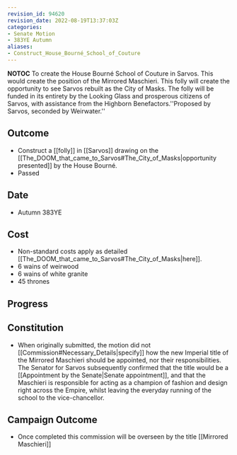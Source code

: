 ```yaml
---
revision_id: 94620
revision_date: 2022-08-19T13:37:03Z
categories:
- Senate Motion
- 383YE Autumn
aliases:
- Construct_House_Bourné_School_of_Couture
---
```



__NOTOC__
To create the House Bourné School of Couture in Sarvos. This would create the position of the Mirrored Maschieri. This folly will create the opportunity to see Sarvos rebuilt as the City of Masks. The folly will be funded in its entirety by the Looking Glass and prosperous citizens of Sarvos, with assistance from the Highborn Benefactors.''Proposed by Sarvos, seconded by Weirwater.''
## Outcome
* Construct a [[folly]] in [[Sarvos]] drawing on the [[The_DOOM_that_came_to_Sarvos#The_City_of_Masks|opportunity presented]] by the House Bourné.
* Passed
## Date
* Autumn 383YE
## Cost
* Non-standard costs apply as detailed [[The_DOOM_that_came_to_Sarvos#The_City_of_Masks|here]].
* 6 wains of weirwood
* 6 wains of white granite
* 45 thrones
## Progress

## Constitution
* When originally submitted, the motion did not [[Commission#Necessary_Details|specify]] how the new Imperial title of the Mirrored Maschieri should be appointed, nor their responsibilities. The Senator for Sarvos subsequently confirmed that the title would be a [[Appointment by the Senate|Senate appointment]], and that the Maschieri is responsible for acting as a champion of fashion and design right across the Empire, whilst leaving the everyday running of the school to the vice-chancellor.

## Campaign Outcome
* Once completed this commission will be overseen by the title [[Mirrored Maschieri]]
